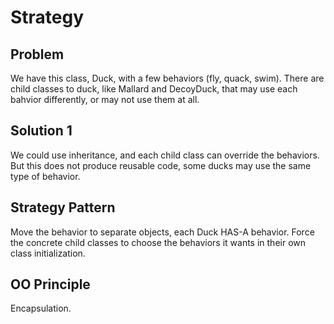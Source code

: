 # Strategy

## Problem

We have this class, Duck, with a few behaviors (fly, quack, swim). There are child classes to duck, like Mallard and DecoyDuck, that may use each bahvior differently, or may not use them at all.

## Solution 1

We could use inheritance, and each child class can override the behaviors. But this does not produce reusable code, some ducks may use the same type of behavior.

## Strategy Pattern

Move the behavior to separate objects, each Duck HAS-A behavior. Force the concrete child classes to choose the behaviors it wants in their own class initialization.

## OO Principle

Encapsulation.

